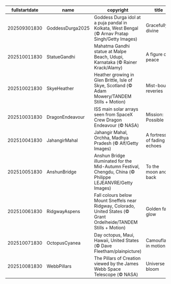 |fullstartdate|name|copyright|title|image|
|--|--|--|--|--|
202509301830|GoddessDurga2025|Goddess Durga idol at a puja pandal in Kolkata, West Bengal (© Arnav Pratap Singh/Getty Images)|Gracefully divine|![](/en-IN/2025/10/202509301830GoddessDurga2025.jpg)|
202510011830|StatueGandhi|Mahatma Gandhi statue at Malpe Beach, Udupi, Karnataka (© Rainer Krack/Alamy)|A figure of peace|![](/en-IN/2025/10/202510011830StatueGandhi.jpg)|
202510021830|SkyeHeather|Heather growing in Glen Brittle, Isle of Skye, Scotland (© Adam Mowery/TANDEM Stills + Motion)|Mist-bound reveries|![](/en-IN/2025/10/202510021830SkyeHeather.jpg)|
202510031830|DragonEndeavour|ISS main solar arrays seen from SpaceX Crew Dragon Endeavour (© NASA)|Mission: Possible|![](/en-IN/2025/10/202510031830DragonEndeavour.jpg)|
202510041830|JahangirMahal|Jahangir Mahal, Orchha, Madhya Pradesh (© Alf/Getty Images)|A fortress of fading echoes|![](/en-IN/2025/10/202510041830JahangirMahal.jpg)|
202510051830|AnshunBridge|Anshun Bridge illuminated for the Mid-Autumn Festival, Chengdu, China (© Philippe LEJEANVRE/Getty Images)|To the moon and back|![](/en-IN/2025/10/202510051830AnshunBridge.jpg)|
202510061830|RidgwayAspens|Fall colours below Mount Sneffels near Ridgway, Colorado, United States (© Grant Ordelheide/TANDEM Stills + Motion)|Golden fall glow|![](/en-IN/2025/10/202510061830RidgwayAspens.jpg)|
202510071830|OctopusCyanea|Day octopus, Maui, Hawaii, United States (© Dave Fleetham/plainpicture)|Camouflage in motion|![](/en-IN/2025/10/202510071830OctopusCyanea.jpg)|
202510081830|WebbPillars|The Pillars of Creation viewed by the James Webb Space Telescope (© NASA)|Universe in bloom|![](/en-IN/2025/10/202510081830WebbPillars.jpg)|
